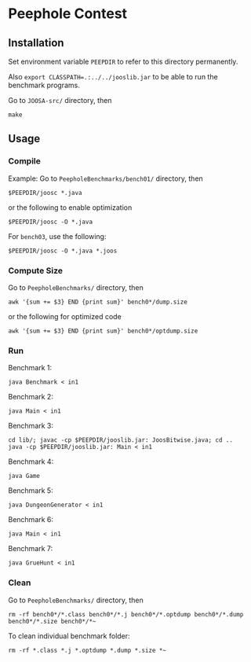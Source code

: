 # Peephole Contest
## Installation
Set environment variable `PEEPDIR` to refer to this directory permanently.

Also `export CLASSPATH=.:../../jooslib.jar` to be able to run the benchmark programs.

Go to `JOOSA-src/` directory, then
```
make
```
## Usage
### Compile
Example: Go to `PeepholeBenchmarks/bench01/` directory, then
```
$PEEPDIR/joosc *.java
```
or the following to enable optimization
```
$PEEPDIR/joosc -O *.java
```
For `bench03`, use the following:
```
$PEEPDIR/joosc -O *.java *.joos
```
### Compute Size
Go to `PeepholeBenchmarks/` directory, then
```
awk '{sum += $3} END {print sum}' bench0*/dump.size
```
or the following for optimized code
```
awk '{sum += $3} END {print sum}' bench0*/optdump.size
```
### Run
Benchmark 1:
```
java Benchmark < in1
```
Benchmark 2:
```
java Main < in1
```
Benchmark 3:
```
cd lib/; javac -cp $PEEPDIR/jooslib.jar: JoosBitwise.java; cd ..
java -cp $PEEPDIR/jooslib.jar: Main < in1
```
Benchmark 4:
```
java Game
```
Benchmark 5:
```
java DungeonGenerator < in1
```
Benchmark 6:
```
java Main < in1
```
Benchmark 7:
```
java GrueHunt < in1
```

### Clean
Go to `PeepholeBenchmarks/` directory, then
```
rm -rf bench0*/*.class bench0*/*.j bench0*/*.optdump bench0*/*.dump bench0*/*.size bench0*/*~
```
To clean individual benchmark folder:
```
rm -rf *.class *.j *.optdump *.dump *.size *~
```
